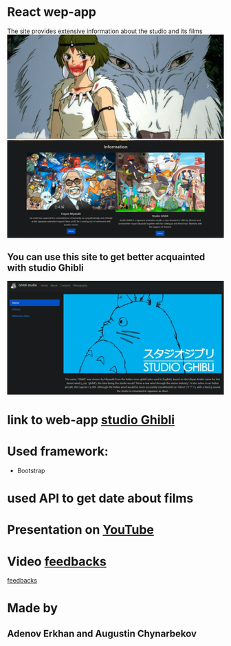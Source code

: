 # React wep-app

The site provides extensive information about the studio and its films
![](https://github.com/GalliFrey7/web-Ghibli/blob/master/img/1.png)
![](https://github.com/GalliFrey7/web-Ghibli/blob/master/img/2.png)

## You can use this site to get better acquainted with studio Ghibli

![](https://github.com/GalliFrey7/web-Ghibli/blob/master/img/3.png)

# link to web-app [studio Ghibli](https://web-ghibli.herokuapp.com/)

# Used framework:
- Bootstrap

# used API to get date about films

# Presentation on [YouTube](https://youtu.be/sPbsM1fHLig)

# Video [feedbacks](https://drive.google.com/file/d/1ik57bP5-iv1I4S2Ob9NhisQzxdNZFcNT/view?usp=sharing)
[feedbacks](https://drive.google.com/file/d/1MfZ9O3qZVyasxmCY_Goh1vT2S0cY7TPV/view?usp=sharing)

# Made by
## Adenov Erkhan and Augustin Chynarbekov
